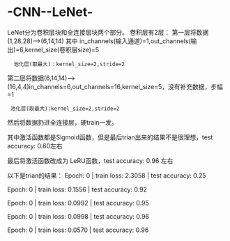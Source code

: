 # -CNN--LeNet-
LeNet分为卷积层块和全连接层块两个部分。
卷积层有2层：
第一层将数据(1,28,28)——>(6,14,14) 其中 in_channels(输入通道)=1,out_channels(输出)=6,kernel_size(卷积层size)=5

      池化层(取最大)：kernel_size=2,stride=2
      
第二层将数据(6,14,14)——>(16,4,4)in_channels=6,out_channels=16,kernel_size=5，没有补充数据，步幅=1

     池化层(取最大):kernel_size=2,stride=2
     
然后将数据扔进全连接层，硬train一发。

其中激活函数都是Sigmoid函数，但是最后trian出来的结果不是很理想，test accuracy: 0.60左右

最后将激活函数改成为 LeRU函数，test accuracy: 0.96 左右

以下是trian的结果：
Epoch:  0 | train loss: 2.3058 | test accuracy: 0.25

Epoch:  0 | train loss: 0.1556 | test accuracy: 0.92

Epoch:  0 | train loss: 0.0992 | test accuracy: 0.95

Epoch:  0 | train loss: 0.0998 | test accuracy: 0.96

Epoch:  0 | train loss: 0.0570 | test accuracy: 0.96
